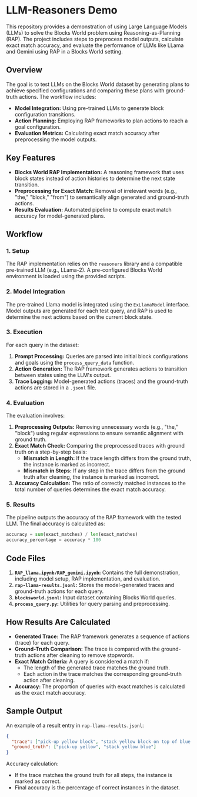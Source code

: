 # LLM-Reasoners Demo

This repository provides a demonstration of using Large Language Models (LLMs) to solve the Blocks World problem using Reasoning-as-Planning (RAP). The project includes steps to preprocess model outputs, calculate exact match accuracy, and evaluate the performance of LLMs like LLama and Gemini using RAP in a Blocks World setting.

## Overview

The goal is to test LLMs on the Blocks World dataset by generating plans to achieve specified configurations and comparing these plans with ground-truth actions. The workflow includes:
- **Model Integration:** Using pre-trained LLMs to generate block configuration transitions.
- **Action Planning:** Employing RAP frameworks to plan actions to reach a goal configuration.
- **Evaluation Metrics:** Calculating exact match accuracy after preprocessing the model outputs.

## Key Features

- **Blocks World RAP Implementation:** A reasoning framework that uses block states instead of action histories to determine the next state transition.
- **Preprocessing for Exact Match:** Removal of irrelevant words (e.g., "the," "block," "from") to semantically align generated and ground-truth actions.
- **Results Evaluation:** Automated pipeline to compute exact match accuracy for model-generated plans.

## Workflow

### 1. Setup

The RAP implementation relies on the `reasoners` library and a compatible pre-trained LLM (e.g., LLama-2). A pre-configured Blocks World environment is loaded using the provided scripts.

### 2. Model Integration

The pre-trained Llama model is integrated using the `ExLlamaModel` interface. Model outputs are generated for each test query, and RAP is used to determine the next actions based on the current block state.

### 3. Execution

For each query in the dataset:
1. **Prompt Processing:** Queries are parsed into initial block configurations and goals using the `process_query_data` function.
2. **Action Generation:** The RAP framework generates actions to transition between states using the LLM's output.
3. **Trace Logging:** Model-generated actions (traces) and the ground-truth actions are stored in a `.jsonl` file.

### 4. Evaluation

The evaluation involves:
1. **Preprocessing Outputs:** Removing unnecessary words (e.g., "the," "block") using regular expressions to ensure semantic alignment with ground truth.
2. **Exact Match Check:** Comparing the preprocessed traces with ground truth on a step-by-step basis:
    - **Mismatch in Length:** If the trace length differs from the ground truth, the instance is marked as incorrect.
    - **Mismatch in Steps:** If any step in the trace differs from the ground truth after cleaning, the instance is marked as incorrect.
3. **Accuracy Calculation:** The ratio of correctly matched instances to the total number of queries determines the exact match accuracy.

### 5. Results

The pipeline outputs the accuracy of the RAP framework with the tested LLM. The final accuracy is calculated as:

```python
accuracy = sum(exact_matches) / len(exact_matches)
accuracy_percentage = accuracy * 100
```

## Code Files

1. **`RAP_llama.ipynb/RAP_gemini.ipynb`:** Contains the full demonstration, including model setup, RAP implementation, and evaluation.
2. **`rap-llama-results.jsonl`:** Stores the model-generated traces and ground-truth actions for each query.
3. **`blocksworld.jsonl`:** Input dataset containing Blocks World queries.
4. **`process_query.py`:** Utilities for query parsing and preprocessing.

## How Results Are Calculated

- **Generated Trace:** The RAP framework generates a sequence of actions (trace) for each query.
- **Ground-Truth Comparison:** The trace is compared with the ground-truth actions after cleaning to remove stopwords.
- **Exact Match Criteria:** A query is considered a match if:
  - The length of the generated trace matches the ground truth.
  - Each action in the trace matches the corresponding ground-truth action after cleaning.
- **Accuracy:** The proportion of queries with exact matches is calculated as the exact match accuracy.

## Sample Output

An example of a result entry in `rap-llama-results.jsonl`:

```json
{
  "trace": ["pick-up yellow block", "stack yellow block on top of blue block"],
  "ground_truth": ["pick-up yellow", "stack yellow blue"]
}
```

Accuracy calculation:

- If the trace matches the ground truth for all steps, the instance is marked as correct.
- Final accuracy is the percentage of correct instances in the dataset.
